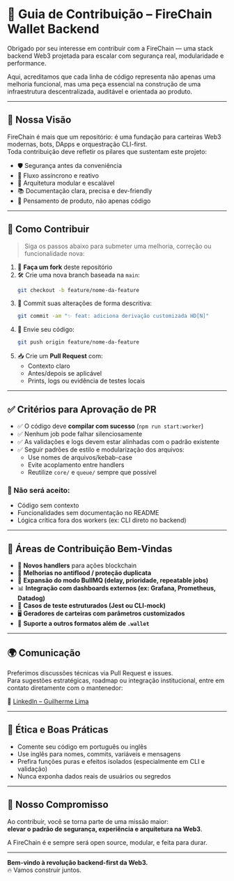 
# 🤝 Guia de Contribuição – FireChain Wallet Backend

Obrigado por seu interesse em contribuir com a FireChain — uma stack backend Web3 projetada para escalar com segurança real, modularidade e performance.

Aqui, acreditamos que cada linha de código representa não apenas uma melhoria funcional, mas uma peça essencial na construção de uma infraestrutura descentralizada, auditável e orientada ao produto.

---

## 🚀 Nossa Visão

FireChain é mais que um repositório: é uma fundação para carteiras Web3 modernas, bots, DApps e orquestração CLI-first.  
Toda contribuição deve refletir os pilares que sustentam este projeto:

- 🛡️ Segurança antes da conveniência
- 🔁 Fluxo assíncrono e reativo
- 🧩 Arquitetura modular e escalável
- 📚 Documentação clara, precisa e dev-friendly
- 💼 Pensamento de produto, não apenas código

---

## 🧱 Como Contribuir

> Siga os passos abaixo para submeter uma melhoria, correção ou funcionalidade nova:

1. 🔀 **Faça um fork** deste repositório
2. 🛠️ Crie uma nova branch baseada na `main`:
   ```bash
   git checkout -b feature/nome-da-feature
   ```
3. 💾 Commit suas alterações de forma descritiva:
   ```bash
   git commit -am "✨ feat: adiciona derivação customizada HD[N]"
   ```
4. 🚀 Envie seu código:
   ```bash
   git push origin feature/nome-da-feature
   ```
5. 📥 Crie um **Pull Request** com:
   - Contexto claro
   - Antes/depois se aplicável
   - Prints, logs ou evidência de testes locais

---

## ✅ Critérios para Aprovação de PR

- ✅ O código deve **compilar com sucesso** (`npm run start:worker`)
- ✅ Nenhum job pode falhar silenciosamente
- ✅ As validações e logs devem estar alinhadas com o padrão existente
- ✅ Seguir padrões de estilo e modularização dos arquivos:
  - Use nomes de arquivos/kebab-case
  - Evite acoplamento entre handlers
  - Reutilize `core/` e `queue/` sempre que possível

### 🛑 Não será aceito:

- Código sem contexto
- Funcionalidades sem documentação no README
- Lógica crítica fora dos workers (ex: CLI direto no backend)

---

## 🧠 Áreas de Contribuição Bem-Vindas

- 🧩 **Novos handlers** para ações blockchain
- 🔐 **Melhorias no antiflood / proteção duplicata**
- 🔁 **Expansão do modo BullMQ (delay, prioridade, repeatable jobs)**
- 📊 **Integração com dashboards externos (ex: Grafana, Prometheus, Datadog)**
- 🧪 **Casos de teste estruturados (Jest ou CLI-mock)**
- 🖥️ **Geradores de carteiras com parâmetros customizados**
- 🔄 **Suporte a outros formatos além de `.wallet`**

---

## 🌍 Comunicação

Preferimos discussões técnicas via Pull Request e issues.  
Para sugestões estratégicas, roadmap ou integração institucional, entre em contato diretamente com o mantenedor:

🔗 [LinkedIn – Guilherme Lima](https://www.linkedin.com/in/guilhermelimadev-web3/)

---

## 🔏 Ética e Boas Práticas

- Comente seu código em português ou inglês
- Use inglês para nomes, commits, variáveis e mensagens
- Prefira funções puras e efeitos isolados (especialmente em CLI e validação)
- Nunca exponha dados reais de usuários ou segredos

---

## 🏁 Nosso Compromisso

Ao contribuir, você se torna parte de uma missão maior:  
**elevar o padrão de segurança, experiência e arquitetura na Web3**.

A FireChain é e sempre será open source, modular, e feita para durar.

---

**Bem-vindo à revolução backend-first da Web3.**  
🔥 Vamos construir juntos.

